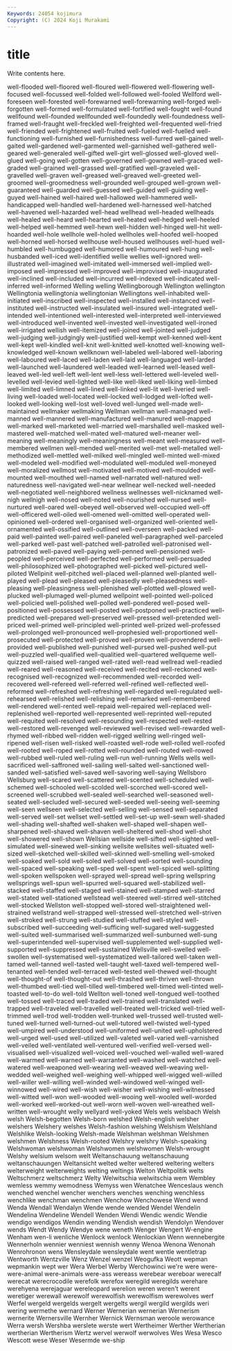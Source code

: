 ```yaml
---
Keywords: 24054 kojimura
Copyright: (C) 2024 Koji Murakami
---
```


# title

Write contents here.



well-flooded well-floored well-floured well-flowered well-flowering well-focused well-focussed well-folded well-followed well-fooled
Wellford well-foreseen well-forested well-forewarned well-forewarning well-forged well-forgotten well-formed well-formulated well-fortified
well-fought well-found wellfound well-founded wellfounded well-foundedly well-foundedness well-framed well-fraught well-freckled
well-freighted well-frequented well-fried well-friended well-frightened well-fruited well-fueled well-fuelled well-functioning well-furnished
well-furnishedness well-furred well-gained well-gaited well-gardened well-garmented well-garnished well-gathered well-geared well-generaled
well-gifted well-girt well-glossed well-gloved well-glued well-going well-gotten well-governed well-gowned well-graced
well-graded well-grained well-grassed well-gratified well-graveled well-gravelled well-graven well-greased well-greaved well-greeted
well-groomed well-groomedness well-grounded well-grouped well-grown well-guaranteed well-guarded well-guessed well-guided well-guiding
well-guyed well-hained well-haired well-hallowed well-hammered well-handicapped well-handled well-hardened well-harnessed well-hatched
well-havened well-hazarded well-head wellhead well-headed wellheads well-healed well-heard well-hearted well-heated
well-hedged well-heeled well-helped well-hemmed well-hewn well-hidden well-hinged well-hit well-hoarded well-hole
wellhole well-holed wellholes well-hoofed well-hooped well-horned well-horsed wellhouse well-housed wellhouses
well-hued well-humbled well-humbugged well-humored well-humoured well-hung well-husbanded well-iced well-identified wellie
wellies well-ignored well-illustrated well-imagined well-imitated well-immersed well-implied well-imposed well-impressed well-improved
well-improvised well-inaugurated well-inclined well-included well-incurred well-indexed well-indicated well-inferred well-informed Welling
welling Wellingborough Wellington wellington Wellingtonia wellingtonia wellingtonian Wellingtons well-inhabited well-initiated
well-inscribed well-inspected well-installed well-instanced well-instituted well-instructed well-insulated well-insured well-integrated well-intended
well-intentioned well-interested well-interpreted well-interviewed well-introduced well-invented well-invested well-investigated well-ironed well-irrigated
wellish well-itemized well-joined well-jointed well-judged well-judging well-judgingly well-justified well-kempt well-kenned
well-kent well-kept well-kindled well-knit well-knitted well-knotted well-knowing well-knowledged well-known wellknown
well-labeled well-labored well-laboring well-laboured well-laced well-laden well-laid well-languaged well-larded well-launched
well-laundered well-leaded well-learned well-leased well-leaved well-led well-left well-lent well-less well-lettered
well-leveled well-levelled well-levied well-lighted well-like well-liked well-liking well-limbed well-limited well-limned
well-lined well-linked well-lit well-liveried well-living well-loaded well-located well-locked well-lodged well-lofted
well-looked well-looking well-lost well-loved well-lunged well-made well-maintained wellmaker wellmaking Wellman
wellman well-managed well-manned well-mannered well-manufactured well-manured well-mapped well-marked well-marketed well-married
well-marshalled well-masked well-mastered well-matched well-mated well-matured well-meaner well-meaning well-meaningly well-meaningness
well-meant well-measured well-membered wellmen well-mended well-merited well-met well-metalled well-methodized well-mettled
well-milked well-mingled well-minted well-mixed well-modeled well-modified well-modulated well-moduled well-moneyed well-moralized
wellmost well-motivated well-motived well-moulded well-mounted well-mouthed well-named well-narrated well-natured well-naturedness
well-navigated well-near wellnear well-necked well-needed well-negotiated well-neighbored wellness wellnesses well-nicknamed
well-nigh wellnigh well-nosed well-noted well-nourished well-nursed well-nurtured well-oared well-obeyed well-observed
well-occupied well-off well-officered well-oiled well-omened well-omitted well-operated well-opinioned well-ordered well-organised
well-organized well-oriented well-ornamented well-ossified well-outlined well-overseen well-packed well-paid well-painted well-paired
well-paneled well-paragraphed well-parceled well-parked well-past well-patched well-patrolled well-patronised well-patronized well-paved
well-paying well-penned well-pensioned well-peopled well-perceived well-perfected well-performed well-persuaded well-philosophized well-photographed
well-picked well-pictured well-piloted Wellpinit well-pitched well-placed well-planned well-planted well-played well-plead
well-pleased well-pleasedly well-pleasedness well-pleasing well-pleasingness well-plenished well-plotted well-plowed well-plucked well-plumaged
well-plumed wellpoint well-pointed well-policed well-policied well-polished well-polled well-pondered well-posed well-positioned
well-possessed well-posted well-postponed well-practiced well-predicted well-prepared well-preserved well-pressed well-pretended well-priced
well-primed well-principled well-printed well-prized well-professed well-prolonged well-pronounced well-prophesied well-proportioned well-prosecuted
well-protected well-proved well-proven well-provendered well-provided well-published well-punished well-pursed well-pushed well-put
well-puzzled well-qualified well-qualitied well-quartered wellqueme well-quizzed well-raised well-ranged well-rated well-read
wellread well-readied well-reared well-reasoned well-received well-recited well-reckoned well-recognised well-recognized well-recommended
well-recorded well-recovered well-refereed well-referred well-refined well-reflected well-reformed well-refreshed well-refreshing well-regarded
well-regulated well-rehearsed well-relished well-relishing well-remarked well-remembered well-rendered well-rented well-repaid well-repaired
well-replaced well-replenished well-reported well-represented well-reprinted well-reputed well-requited well-resolved well-resounding well-respected
well-rested well-restored well-revenged well-reviewed well-revised well-rewarded well-rhymed well-ribbed well-ridden well-rigged
wellring well-ringed well-ripened well-risen well-risked well-roasted well-rode well-rolled well-roofed well-rooted
well-roped well-rotted well-rounded well-routed well-rowed well-rubbed well-ruled well-ruling well-run well-running
Wells wells well-sacrificed well-saffroned well-sailing well-salted well-sanctioned well-sanded well-satisfied well-saved
well-savoring well-saying Wellsboro Wellsburg well-scared well-scattered well-scented well-scheduled well-schemed well-schooled
well-scolded well-scorched well-scored well-screened well-scrubbed well-sealed well-searched well-seasoned well-seated well-secluded
well-secured well-seeded well-seeing well-seeming well-seen wellseen well-selected well-selling well-sensed well-separated
well-served well-set wellset well-settled well-set-up well-sewn well-shaded well-shading well-shafted well-shaken
well-shaped well-shapen well-sharpened well-shaved well-shaven well-sheltered well-shod well-shot well-showered well-shown
Wellsian wellside well-sifted well-sighted well-simulated well-sinewed well-sinking wellsite wellsites well-situated
well-sized well-sketched well-skilled well-skinned well-smelling well-smoked well-soaked well-sold well-soled well-solved
well-sorted well-sounding well-spaced well-speaking well-sped well-spent well-spiced well-splitting well-spoken wellspoken
well-sprayed well-spread well-spring wellspring wellsprings well-spun well-spurred well-squared well-stabilized well-stacked
well-staffed well-staged well-stained well-stamped well-starred well-stated well-stationed wellstead well-steered well-stirred
well-stitched well-stocked Wellston well-stopped well-stored well-straightened well-strained wellstrand well-strapped well-stressed
well-stretched well-striven well-stroked well-strung well-studied well-stuffed well-styled well-subscribed well-succeeding well-sufficing
well-sugared well-suggested well-suited well-summarised well-summarized well-sunburned well-sung well-superintended well-supervised well-supplemented
well-supplied well-supported well-suppressed well-sustained Wellsville well-swelled well-swollen well-systematised well-systematized well-tailored
well-taken well-tamed well-tanned well-tasted well-taught well-taxed well-tempered well-tenanted well-tended well-terraced
well-tested well-thewed well-thought well-thought-of well-thought-out well-thrashed well-thriven well-thrown well-thumbed well-tied
well-tilled well-timbered well-timed well-tinted well-toasted well-to-do well-told Wellton well-toned well-tongued
well-toothed well-tossed well-traced well-traded well-trained well-translated well-trapped well-traveled well-travelled well-treated
well-tricked well-tried well-trimmed well-trod well-trodden well-trunked well-trussed well-trusted well-tuned well-turned
well-turned-out well-tutored well-twisted well-typed well-umpired well-understood well-uniformed well-united well-upholstered well-urged
well-used well-utilized well-valeted well-varied well-varnished well-veiled well-ventilated well-ventured well-verified well-versed
well-visualised well-visualized well-voiced well-vouched well-walled well-wared well-warmed well-warned well-warranted well-washed
well-watched well-watered well-weaponed well-wearing well-weaved well-weaving well-wedded well-weighed well-weighing well-whipped
well-wigged well-willed well-willer well-willing well-winded well-windowed well-winged well-winnowed well-wired well-wish
well-wisher well-wishing well-witnessed well-witted well-won well-wooded well-wooing well-wooled well-worded well-worked
well-worked-out well-worn well-woven well-wreathed well-written well-wrought welly wellyard well-yoked Wels
wels welsbach Welsh welsh Welsh-begotten Welsh-born welshed Welsh-english welsher welshers
Welshery welshes Welsh-fashion welshing Welshism Welshland Welshlike Welsh-looking Welsh-made Welshman
welshman Welshmen welshmen Welshness Welsh-rooted Welshry welshry Welsh-speaking Welshwoman welshwoman
Welshwomen welshwomen Welsh-wrought Welshy welsium welsom welt Weltanschauung weltanschauung weltanschauungen
Weltansicht welted welter weltered weltering welters welterweight welterweights welting weltings
Welton Weltpolitik welts Weltschmerz weltschmerz Welty Welwitschia welwitschia wem Wembley
wemless wemmy wemodness Wemyss wen Wenatchee Wenceslaus wench wenched wenchel
wencher wenchers wenches wenching wenchless wenchlike wenchman wenchmen Wenchow Wenchowese
Wend wend Wenda Wendall Wendalyn Wende wende wended Wendel Wendelin
Wendelina Wendeline Wendell Wenden Wendi Wendic wendic Wendie wendigo wendigos
Wendin wending Wendish wendish Wendolyn Wendover wends Wendt Wendy Wendye
wene weneth Wenger Wengert W-engine Wenham wen-li wenliche Wenlock wenlock
Wenlockian Wenn wennebergite Wennerholn wennier wenniest wennish wenny Wenoa Wenona
Wenonah Wenrohronon wens Wensleydale wensleydale went wentle wentletrap Wentworth Wentzville
Wenz Wenzel wenzel Weogufka Weott wepman wepmankin wept wer Wera
Werbel Werby Werchowinci we're were were- were-animal were-animals were-ass wereass
werebear wereboar werecalf werecat werecrocodile werefolk werefox weregild weregilds werehare
werehyena werejaguar wereleopard werelion weren weren't werent weretiger werewall werewolf
werewolfish werewolfism werewolves werf Werfel wergeld wergelds wergelt wergelts wergil
wergild wergilds weri wering wermethe wernard Werner Wernerian wernerian Wernerism
wernerite Wernersville Wernher Wernick Wernsman weroole werowance Werra wersh Wershba
werslete werste wert Wertheimer Werther Wertherian wertherian Wertherism Wertz wervel
werwolf werwolves Wes Wesa Wesco Wescott wese Weser Wesermde we-ship
